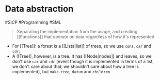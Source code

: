# Data abstraction
#SICP #Programming #SML 

> Separating the implementation from the usage, and creating [[Functions]] that operate on data regardless of how it's represented

* For [[Tree]]: a forest is a [[Lists|list]] of trees, so we use `cons`, `car` and `cdr`; 
* A [[Tree]], however, is a tree. It has [[Node|nodes]] and leaves, so we don't use `car` and `cdr` (event though it is implemented in terms of a list, we don't care about that; we shouldn't care about how a tree is implemented), but `make-tree`, `datum` and `children`
